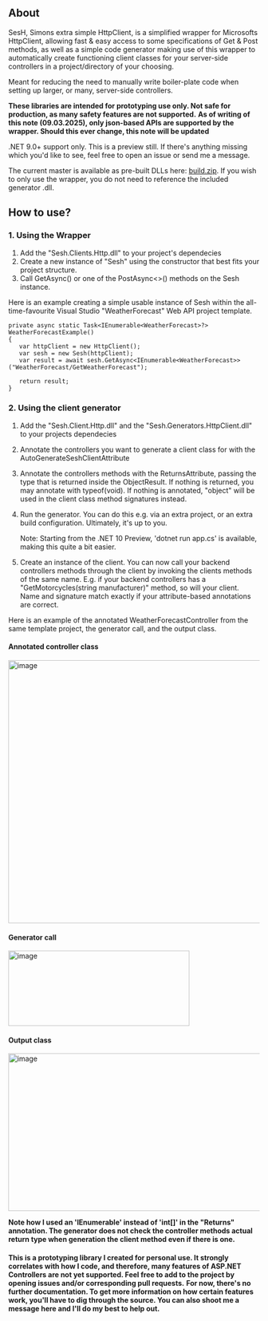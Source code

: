 ## About

SesH, Simons extra simple HttpClient, is a simplified wrapper for Microsofts HttpClient, allowing fast & easy access to some specifications of Get & Post methods, as well as a simple code generator making use of this wrapper to automatically create functioning client classes for your server-side controllers in a project/directory of your choosing.

Meant for reducing the need to manually write boiler-plate code when setting up larger, or many, server-side controllers.

**These libraries are intended for prototyping use only. Not safe for production, as many safety features are not supported.**
**As of writing of this note (09.03.2025), only json-based APIs are supported by the wrapper. Should this ever change, this note will be updated**

.NET 9.0+ support only. This is a preview still. If there's anything missing which you'd like to see, feel free to open an issue or send me a message.

The current master is available as pre-built DLLs here: [build.zip](https://github.com/user-attachments/files/19150109/build.zip).
If you wish to only use the wrapper, you do not need to reference the included generator .dll.

## How to use?

### 1. Using the Wrapper

1. Add the "Sesh.Clients.Http.dll" to your project's dependecies
2. Create a new instance of "Sesh" using the constructor that best fits your project structure.
3. Call GetAsync<T>() or one of the PostAsync<>() methods on the Sesh instance.

Here is an example creating a simple usable instance of Sesh within the all-time-favourite Visual Studio "WeatherForecast" Web API project template.

```  
private async static Task<IEnumerable<WeatherForecast>?> WeatherForecastExample()
{
   var httpClient = new HttpClient();
   var sesh = new Sesh(httpClient);
   var result = await sesh.GetAsync<IEnumerable<WeatherForecast>>("WeatherForecast/GetWeatherForecast");

   return result;
}
```

### 2. Using the client generator

1. Add the "Sesh.Client.Http.dll" and the "Sesh.Generators.HttpClient.dll" to your projects dependecies
2. Annotate the controllers you want to generate a client class for with the AutoGenerateSeshClientAttribute
3. Annotate the controllers methods with the ReturnsAttribute, passing the type that is returned inside the ObjectResult. If nothing is returned, you may annotate with typeof(void). If nothing is annotated, "object" will be used in the client class method signatures instead.
4. Run the generator. You can do this e.g. via an extra project, or an extra build configuration. Ultimately, it's up to you.

   Note: Starting from the .NET 10 Preview, 'dotnet run app.cs' is available, making this quite a bit easier.

6. Create an instance of the client. You can now call your backend controllers methods through the client by invoking the clients methods of the same name. E.g. if your backend controllers has a "GetMotorcycles(string manufacturer)" method, so will your client. Name and signature match exactly if your attribute-based annotations are correct.

Here is an example of the annotated WeatherForecastController from the same template project, the generator call, and the output class.
#### Annotated controller class
<img width="872" height="527" alt="image" src="https://github.com/user-attachments/assets/670b5a31-45c8-46e4-8191-ff3a92ffcd0e" />

#### Generator call
<img width="363" height="151" alt="image" src="https://github.com/user-attachments/assets/02099837-6463-4ce6-869d-43d420b98443" />

#### Output class
<img width="851" height="316" alt="image" src="https://github.com/user-attachments/assets/42093201-fe6d-4b5e-bd56-c44ff4176535" />

**Note how I used an 'IEnumerable<int>' instead of 'int[]' in the "Returns" annotation. The generator does not check the controller methods actual return type when generation the client method even if there is one.**

#### 

**This is a prototyping library I created for personal use. It strongly correlates with how I code, and therefore, many features of ASP.NET Controllers are not yet supported. Feel free to add to the project by opening issues and/or corresponding pull requests.**
**For now, there's no further documentation. To get more information on how certain features work, you'll have to dig through the source. You can also shoot me a message here and I'll do my best to help out.** 
